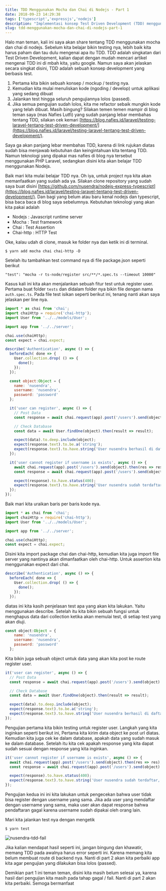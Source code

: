```yaml
---
title: TDD Menggunakan Mocha dan Chai di Nodejs - Part 1
date: 2018-09-23 14:29:38
tags: ['typescript','expressjs','nodejs']
description: "Implementasi konsep Test Driven Development (TDD) menggunakan Mocha dan Chai di Nodejs"
slug: tdd-menggunakan-mocha-dan-chai-di-nodejs-part-1
---
```


Halo man teman, kali ini saya akan share tentang TDD menggunakan mocha dan chai di nodejs. Sebelum kita belajar bikin testing nya, lebih baik kita harus paham dan tau dulu mengenai apa itu TDD. TDD adalah singkatan dari Test Driven Development, kalian dapat dengan mudah mencari artikel mengenai TDD ini di mbah kita, yaitu google. Namun saya akan jelaskan secara singkat disini, TDD adalah sebuah konsep development yang berbasis test.

1. Pertama kita bikin sebuah konsep / mockup / testing nya.
2. Kemudian kita mulai menuliskan kode (ngoding / develop) untuk aplikasi yang sedang dibuat
3. Jalankan test hingga seluruh pengujiannya lolos (passed).
4. Jika semua pengujian sudah lolos, kita me refactor sebaik mungkin kode yang telah dibuat.
Masih bingung? Silakan temen temen mampir di blog teman saya (mas Nafies Lutfi) yang sudah panjang lebar membahas tentang TDD, silakan cek kemari [https://blog.nafies.id/laravel/testing-laravel-tentang-test-driven-development/](https://blog.nafies.id/laravel/testing-laravel-tentang-test-driven-development/).

Saya ga akan panjang lebar membahas TDD, karena di link rujukan diatas sudah bisa menjawab kebutuhan dan keingintahuan kita tentang TDD. Namun teknologi yang dipakai mas nafies di blog nya tersebut menggunakan PHP Laravel, sedangkan disini kita akan belajar TDD menggunakan Nodejs.

Baik mari kita mulai belajar TDD nya. Oh iya, untuk project nya kita akan memanfaatkan yang sudah ada ya. Silakan clone repository yang sudah saya buat disini [https://github.com/nusendra/nodejs-express-typescript](https://blog.nafies.id/laravel/testing-laravel-tentang-test-driven-development/). Dan bagi yang belum atau baru kenal nodejs dan typescript, bisa baca baca di blog saya sebelumnya. Kebutuhan teknologi yang akan kita pakai adalah

- Nodejs : Javascript runtime server
- Mocha : Test framework
- Chai : Test Assertion
- Chai-http : HTTP Test

Oke, kalau udah di clone, masuk ke folder nya dan ketik ini di terminal.

```
$ yarn add mocha chai chai-http -D
```

Setelah itu tambahkan test command nya di file package.json seperti berikut

```
"test": "mocha -r ts-node/register src/**/*.spec.ts --timeout 10000"
```

Kasus kali ini kita akan menjalankan sebuah fitur test untuk register user. Pertama buat folder `tests` dan didalam folder nya bikin file dengan nama `auth.spec.ts`. Pada file test isikan seperti berikut ini, tenang nanti akan saya jelaskan per line nya.

```javascript
import * as chai from 'chai';
import chaiHttp = require('chai-http');
import User from '../../models/User';

import app from '../../server';

chai.use(chaiHttp);
const expect = chai.expect;

describe('Authentication', async () => {
  beforeEach( done => {
    User.collection.drop( () => {
      done();
    });
  });

  const object:Object = {
    name: 'nusendra',
    username: 'nusendra',
    password: 'password'
  };

  it('user can register', async () => {
    // Post Data
    const response = await chai.request(app).post('/users').send(object).then(res => res);

    // Check Database
    const data = await User.findOne(object).then(result => result);

    expect(data).to.deep.include(object);
    expect(response.text).to.be.a('string');
    expect(response.text).to.have.string('User nusendra berhasil di daftarkan');
  });

  it('user cannot register if username is exists', async () => {
    await chai.request(app).post('/users').send(object).then(res => res);
    const response = await chai.request(app).post('/users').send(object).then(res => res);

    expect(response).to.have.status(400);
    expect(response.text).to.have.string('User nusendra sudah terdaftar, silakan pakai username yang lain');
  });
});
```

Baik mari kita uraikan baris per baris kode nya.

```javascript
import * as chai from 'chai';
import chaiHttp = require('chai-http');
import User from '../../models/User';

import app from '../../server';

chai.use(chaiHttp);
const expect = chai.expect;
```

Disini kita import package chai dan chai-http, kemudian kita juga import file server yang nantinya akan dimanfaatkan oleh chai-http. Untuk assertion kita menggunakan expect dari chai.

```javascript
describe('Authentication', async () => {
  beforeEach( done => {
    User.collection.drop( () => {
      done();
    });
  });
```

diatas ini kita kasih penjelasan test apa yang akan kita lakukan. Yaitu menggunakan describe. Setelah itu kita bikin sebuah fungsi untuk menghapus data dari collection ketika akan memulai test, di setiap test yang akan diuji.

```javascript
const object:Object = {
    name: 'nusendra',
    username: 'nusendra',
    password: 'password'
  };
```

Kita bikin juga sebuah object untuk data yang akan kita post ke route register user.

```javascript
it('user can register', async () => {
  // Post Data
  const response = await chai.request(app).post('/users').send(object).then(res => res);

  // Check Database
  const data = await User.findOne(object).then(result => result);

  expect(data).to.deep.include(object);
  expect(response.text).to.be.a('string');
  expect(response.text).to.have.string('User nusendra berhasil di daftarkan');
});
```

Pengujian pertama kita bikin testing untuk register user. Langkah yang kita inginkan seperti berikut ini, Pertama kita kirim data object ke post url diatas. Kemudian kita juga cek ke dalam database, apakah data yang sudah masuk ke dalam database. Setelah itu kita cek apakah response yang kita dapat sudah sesuai dengan response yang kita inginkan.

```javascript
it('user cannot register if username is exists', async () => {
  await chai.request(app).post('/users').send(object).then(res => res);
  const response = await chai.request(app).post('/users').send(object).then(res => res);

  expect(response).to.have.status(400);
  expect(response.text).to.have.string('User nusendra sudah terdaftar, silakan pakai username yang lain');
});
```

Pengujian kedua ini ini kita lakukan untuk pengecekan bahwa user tidak bisa register dengan username yang sama. Jika ada user yang mendaftar dengan username yang sama, maka user akan dapat response bahwa pendaftaran gagal karena username sudah dipakai oleh orang lain.

Mari kita jalankan test nya dengan mengetik

```
$ yarn test
```

![nusendra-tdd-fail](https://farm2.staticflickr.com/1917/44136674284_0665742a57_c.jpg)

Jika kalian mendapat hasil seperti ini, jangan bingung dan khawatir, memang TDD pada awalnya harus error seperti ini. Karena memang kita belum membuat route di backend nya. Nanti di part 2 akan kita perbaiki app kita agar pengujian yang dilakukan bisa lolos (passed).

Demikian part 1 ini teman teman, disini kita masih belum selesai ya, karena hasil dari pengujian kita masih pada tahap gagal / fail. Nanti di part 2 akan kita perbaiki. Semoga bermanfaat
